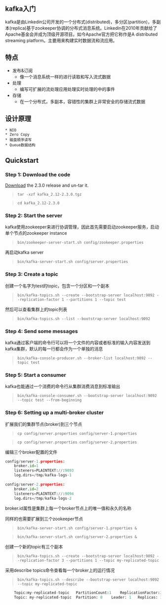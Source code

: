 ##  kafka入门
kafka是由Linkedin公司开发的一个分布式(distributed)，多分区(partition)，多副本(replica)基于zookeeper协调的分布式消息系统。Linkedin在2010年贡献给了Apache基金会并成为顶级开源项目。如今Apache官方把它称作是A distributed streaming platform。主要用来构建实时数据流和流应用。
## 特点
* 发布&订阅
    * 像一个消息系统一样的进行读取和写入流式数据
* 处理
    * 编写可扩展的流处理应用处理实时处理的中的事件
* 存储
    * 在一个分布式，多副本，容错性的集群上非常安全的存储流式数据

## 设计原理
    * NIO
    * Zero Copy
    * 磁盘顺序读写
    * Queue数据结构
## Quickstart
### Step 1: Download the code
[Download](https://www.apache.org/dyn/closer.cgi?path=/kafka/2.3.0/kafka_2.12-2.3.0.tgz) the 2.3.0 release and un-tar it.
 > `tar -xzf kafka_2.12-2.3.0.tgz`
 
 > `cd kafka_2.12-2.3.0`

### Step 2: Start the server
kafka使用zookeeper来进行协调管理，因此首先需要启动zookeeper服务，启动单个节点的zookeeper instance
 
 > `bin/zookeeper-server-start.sh config/zookeeper.properties`
 
 再启动kafka server
 > `bin/kafka-server-start.sh config/server.properties`

### Step 3: Create a topic
创建一个名字为test的topic，包含一个分区和一个副本
  >  `bin/kafka-topics.sh --create --bootstrap-server localhost:9092 --replication-factor 1 --partitions 1 --topic test`

然后可以查看集群上的topic列表
  > `bin/kafka-topics.sh --list --bootstrap-server localhost:9092`

### Step 4: Send some messages
kafka通过客户端的命令行可以将一个文件的内容或者标准的输入内容发送到kafka集群，默认的每一行都会作为一个单独的消息

> `bin/kafka-console-producer.sh --broker-list localhost:9092 --topic test`

### Step 5: Start a consumer
kafka也能通过一个消费的命令行从集群消费消息到标准输出
  > `bin/kafka-console-consumer.sh --bootstrap-server localhost:9092 --topic test --from-beginning`

### Step 6: Setting up a multi-broker cluster
扩展我们的集群节点(broker)到三个节点
> `cp config/server.properties config/server-1.properties`

> `cp config/server.properties config/server-2.properties`

编辑三个broker配置的文件
```python
config/server-1.properties:
    broker.id=1
    listeners=PLAINTEXT://:9093
    log.dirs=/tmp/kafka-logs-1
 
config/server-2.properties:
    broker.id=2
    listeners=PLAINTEXT://:9094
    log.dirs=/tmp/kafka-logs-2
```
broker.id属性是集群上每一个broker节点上的唯一值和永久的名称

同样的也需要扩展到三个zookeeper节点

> `bin/kafka-server-start.sh config/server-1.properties &`

> `bin/kafka-server-start.sh config/server-2.properties &`

创建一个新的topic有三个副本

> `bin/kafka-topics.sh --create --bootstrap-server localhost:9092 --replication-factor 3 --partitions 1 --topic my-replicated-topic`

采用describe topics命令查看每一个broker上的运行情况
> `bin/kafka-topics.sh --describe --bootstrap-server localhost:9092 --topic my-replicated-topic`

```python
    Topic:my-replicated-topic   PartitionCount:1    ReplicationFactor:3 Configs:
    Topic: my-replicated-topic  Partition: 0    Leader: 1   Replicas: 1,2,0 Isr: 1,2,0
```